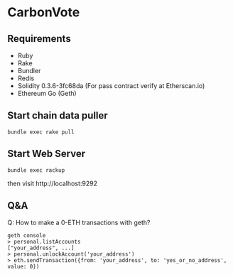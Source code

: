 # CarbonVote

## Requirements
* Ruby
* Rake
* Bundler
* Redis
* Solidity 0.3.6-3fc68da (For pass contract verify at Etherscan.io)
* Ethereum Go (Geth)

## Start chain data puller

```shell
bundle exec rake pull
```

## Start Web Server

```shell
bundle exec rackup
```

then visit http://localhost:9292

## Q&A

Q: How to make a 0-ETH transactions with geth?

```
geth console
> personal.listAccounts
["your_address", ...]
> personal.unlockAccount('your_address')
> eth.sendTransaction({from: 'your_address', to: 'yes_or_no_address', value: 0})
```
